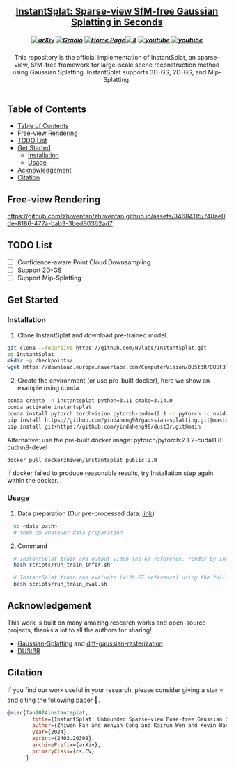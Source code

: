 
<h2 align="center"> <a href="https://arxiv.org/abs/2403.20309">InstantSplat: Sparse-view SfM-free <a href="https://arxiv.org/abs/2403.20309"> Gaussian Splatting in Seconds </a>

<h5 align="center">

[![arXiv](https://img.shields.io/badge/Arxiv-2403.20309-b31b1b.svg?logo=arXiv)](https://arxiv.org/abs/2403.20309) [![Gradio](https://img.shields.io/badge/%F0%9F%A4%97%20Hugging%20Face-Spaces-blue)](https://huggingface.co/spaces/kairunwen/InstantSplat) 
[![Home Page](https://img.shields.io/badge/Project-Website-green.svg)](https://instantsplat.github.io/)[![X](https://img.shields.io/badge/-Twitter@Zhiwen%20Fan%20-black?logo=twitter&logoColor=1D9BF0)](https://x.com/WayneINR/status/1774625288434995219)  [![youtube](https://img.shields.io/badge/Demo_Video-E33122?logo=Youtube)](https://youtu.be/fxf_ypd7eD8) [![youtube](https://img.shields.io/badge/Tutorial_Video-E33122?logo=Youtube)](https://www.youtube.com/watch?v=JdfrG89iPOA&t=347s)
</h5>

<div align="center">
This repository is the official implementation of InstantSplat, an sparse-view, SfM-free framework for large-scale scene reconstruction method using Gaussian Splatting.
InstantSplat supports 3D-GS, 2D-GS, and Mip-Splatting.
</div>
<br>

## Table of Contents

- [Table of Contents](#table-of-contents)
- [Free-view Rendering](#free-view-rendering)
- [TODO List](#todo-list)
- [Get Started](#get-started)
  - [Installation](#installation)
  - [Usage](#usage)
- [Acknowledgement](#acknowledgement)
- [Citation](#citation)


## Free-view Rendering
https://github.com/zhiwenfan/zhiwenfan.github.io/assets/34684115/748ae0de-8186-477a-bab3-3bed80362ad7

## TODO List
- [ ] Confidence-aware Point Cloud Downsampling
- [ ] Support 2D-GS
- [ ] Support Mip-Splatting

## Get Started

### Installation
1. Clone InstantSplat and download pre-trained model.
```bash
git clone --recursive https://github.com/NVlabs/InstantSplat.git
cd InstantSplat
mkdir -p checkpoints/
wget https://download.europe.naverlabs.com/ComputerVision/DUSt3R/DUSt3R_ViTLarge_BaseDecoder_512_dpt.pth -P checkpoints/
```

2. Create the environment (or use pre-built docker), here we show an example using conda.
```bash
conda create -n instantsplat python=3.11 cmake=3.14.0
conda activate instantsplat
conda install pytorch torchvision pytorch-cuda=12.1 -c pytorch -c nvidia  # use the correct version of cuda for your system
pip install https://github.com/yindaheng98/gaussian-splatting.git@master
pip install git+https://github.com/yindaheng98/dust3r.git@main
```

Alternative: use the pre-built docker image: pytorch/pytorch:2.1.2-cuda11.8-cudnn8-devel
```
docker pull dockerzhiwen/instantsplat_public:2.0
```
if docker failed to produce reasonable results, try Installation step again within the docker.

### Usage
1. Data preparation (Our pre-processed data: [link](https://drive.google.com/file/d/1Z17tIgufz7-eZ-W0md_jUlxq89CD1e5s/view))
```bash
  cd <data_path>
  # then do whatever data preparation
```

2. Command
```bash
  # InstantSplat train and output video (no GT reference, render by interpolation) using the following command.
  bash scripts/run_train_infer.sh

  # InstantSplat train and evaluate (with GT reference) using the following command.
  bash scripts/run_train_eval.sh
```

## Acknowledgement

This work is built on many amazing research works and open-source projects, thanks a lot to all the authors for sharing!

- [Gaussian-Splatting](https://github.com/graphdeco-inria/gaussian-splatting) and [diff-gaussian-rasterization](https://github.com/graphdeco-inria/diff-gaussian-rasterization)
- [DUSt3R](https://github.com/naver/dust3r)

## Citation
If you find our work useful in your research, please consider giving a star :star: and citing the following paper :pencil:.

```bibTeX
@misc{fan2024instantsplat,
        title={InstantSplat: Unbounded Sparse-view Pose-free Gaussian Splatting in 40 Seconds},
        author={Zhiwen Fan and Wenyan Cong and Kairun Wen and Kevin Wang and Jian Zhang and Xinghao Ding and Danfei Xu and Boris Ivanovic and Marco Pavone and Georgios Pavlakos and Zhangyang Wang and Yue Wang},
        year={2024},
        eprint={2403.20309},
        archivePrefix={arXiv},
        primaryClass={cs.CV}
      }
```
